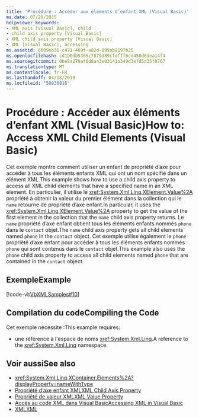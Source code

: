 ```yaml
---
title: 'Procédure : Accéder aux éléments d’enfant XML (Visual Basic)'
ms.date: 07/20/2015
helpviewer_keywords:
- XML axis [Visual Basic], child
- child axis property [Visual Basic]
- XML child axis property [Visual Basic]
- XML [Visual Basic], accessing
ms.assetid: 6689eb36-c471-469f-a82d-099ab8197b25
ms.openlocfilehash: cd1b0db5305c7879d89cfdfff6cd458d6dea14f4
ms.sourcegitcommit: 0be8a279af6d8a43e03141e349d3efd5d35f8767
ms.translationtype: MT
ms.contentlocale: fr-FR
ms.lasthandoff: 04/18/2019
ms.locfileid: "58836816"
---
```

# <a name="how-to-access-xml-child-elements-visual-basic"></a><span data-ttu-id="4381b-102">Procédure : Accéder aux éléments d’enfant XML (Visual Basic)</span><span class="sxs-lookup"><span data-stu-id="4381b-102">How to: Access XML Child Elements (Visual Basic)</span></span>
<span data-ttu-id="4381b-103">Cet exemple montre comment utiliser un enfant de propriété d’axe pour accéder à tous les éléments enfants XML qui ont un nom spécifié dans un élément XML.</span><span class="sxs-lookup"><span data-stu-id="4381b-103">This example shows how to use a child axis property to access all XML child elements that have a specified name in an XML element.</span></span> <span data-ttu-id="4381b-104">En particulier, il utilise le <xref:System.Xml.Linq.XElement.Value%2A> propriété à obtenir la valeur du premier élément dans la collection qui le `name` retourne de propriété d’axe enfant.</span><span class="sxs-lookup"><span data-stu-id="4381b-104">In particular, it uses the <xref:System.Xml.Linq.XElement.Value%2A> property to get the value of the first element in the collection that the `name` child axis property returns.</span></span> <span data-ttu-id="4381b-105">Le `name` propriété d’axe enfant obtient tous les éléments enfants nommés `phone` dans le `contact` objet.</span><span class="sxs-lookup"><span data-stu-id="4381b-105">The `name` child axis property gets all child elements named `phone` in the `contact` object.</span></span> <span data-ttu-id="4381b-106">Cet exemple utilise également le `phone` propriété d’axe enfant pour accéder à tous les éléments enfants nommés `phone` qui sont contenus dans le `contact` objet.</span><span class="sxs-lookup"><span data-stu-id="4381b-106">This example also uses the `phone` child axis property to access all child elements named `phone` that are contained in the `contact` object.</span></span>  
  
## <a name="example"></a><span data-ttu-id="4381b-107">Exemple</span><span class="sxs-lookup"><span data-stu-id="4381b-107">Example</span></span>  
 [!code-vb[VbXMLSamples#10](~/samples/snippets/visualbasic/VS_Snippets_VBCSharp/VbXMLSamples/VB/XMLSamples4.vb#10)]  
  
## <a name="compiling-the-code"></a><span data-ttu-id="4381b-108">Compilation du code</span><span class="sxs-lookup"><span data-stu-id="4381b-108">Compiling the Code</span></span>  
 <span data-ttu-id="4381b-109">Cet exemple nécessite :</span><span class="sxs-lookup"><span data-stu-id="4381b-109">This example requires:</span></span>  
  
-   <span data-ttu-id="4381b-110">une référence à l'espace de noms <xref:System.Xml.Linq>.</span><span class="sxs-lookup"><span data-stu-id="4381b-110">A reference to the <xref:System.Xml.Linq> namespace.</span></span>  
  
## <a name="see-also"></a><span data-ttu-id="4381b-111">Voir aussi</span><span class="sxs-lookup"><span data-stu-id="4381b-111">See also</span></span>

- <xref:System.Xml.Linq.XContainer.Elements%2A?displayProperty=nameWithType>
- [<span data-ttu-id="4381b-112">Propriété d’axe enfant XML</span><span class="sxs-lookup"><span data-stu-id="4381b-112">XML Child Axis Property</span></span>](../../../../visual-basic/language-reference/xml-axis/xml-child-axis-property.md)
- [<span data-ttu-id="4381b-113">Propriété de valeur XML</span><span class="sxs-lookup"><span data-stu-id="4381b-113">XML Value Property</span></span>](../../../../visual-basic/language-reference/xml-axis/xml-value-property.md)
- [<span data-ttu-id="4381b-114">Accès au code XML dans Visual Basic</span><span class="sxs-lookup"><span data-stu-id="4381b-114">Accessing XML in Visual Basic</span></span>](../../../../visual-basic/programming-guide/language-features/xml/accessing-xml.md)
- [<span data-ttu-id="4381b-115">XML</span><span class="sxs-lookup"><span data-stu-id="4381b-115">XML</span></span>](../../../../visual-basic/programming-guide/language-features/xml/index.md)
